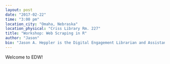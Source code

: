 ```yaml
---
layout: post 
date: "2017-02-22"
time: "3:00 pm"
location_city: "Omaha, Nebraska"
location_physical: "Criss Library Rm. 227"
title: "Workshop: Web Scraping in R"
author: "Jason"
bio: "Jason A. Heppler is the Digital Engagement Librarian and Assistant Professor of History at the University of Nebraska at Omaha and a Researcher with Stanford University's Spatial History Project."
---
```

Welcome to EDW!
